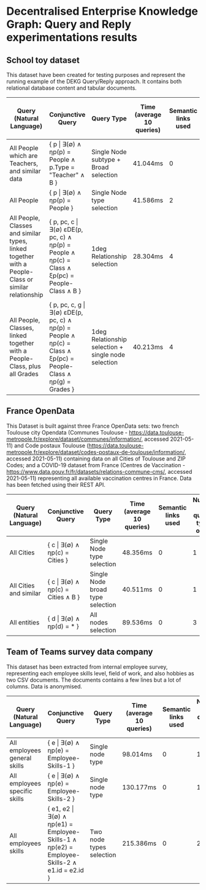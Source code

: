 # Decentralised Enterprise Knowledge Graph: Query and Reply experimentations results

## School toy dataset

This dataset have been created for testing purposes and represent the running example of the DEKG Query/Reply approach. It contains both relational database content and tabular documents.

| Query (Natural Language) | Conjunctive Query | Query Type | Time (average 10 queries) | Semantic links used | Number of queried types on BV | Number of queried types on GS | Grouped results | Reply volume (number of elements) |
|---|---|---|---|---|---|---|---|---|
| All People which are Teachers, and similar data | { p \| ∃(∅) ∧ ηp(p) = People ∧ p.Type = "Teacher" ∧ B } | Single Node subtype + Broad selection | 41.044ms | 0 | 1 | 1 | 0 | 4 |
| All People | { p \| ∃(∅) ∧ ηp(p) = People } | Single Node type selection | 41.586ms | 2 | 1 | 3 | 2 | 7 |
| All People, Classes and similar types, linked together with a People-Class or similar relationship | { p, pc, c \| ∃(∅) εDE(p, pc, c) ∧ ηp(p) = People ∧ ηp(c) = Class ∧ ξp(pc) = People-Class ∧ B } | 1deg Relationship selection | 28.304ms | 4 | 3 | 7 | 2 | 10 |
| All People, Classes, linked together with a People-Class, plus all Grades | { p, pc, c, g \| ∃(∅) εDE(p, pc, c) ∧ ηp(p) = People ∧ ηp(c) = Class ∧ ξp(pc) = People-Class ∧ ηp(g) = Grades } | 1deg Relationship selection + single node selection | 40.213ms | 4 | 4 | 8 | 2 | 12 |

## France OpenData

This Dataset is built against three France OpenData sets: two french Toulouse city Opendata (Communes Toulouse - https://data.toulouse-metropole.fr/explore/dataset/communes/information/, accessed 2021-05-11) and Code postaux Toulouse (https://data.toulouse-metropole.fr/explore/dataset/codes-postaux-de-toulouse/information/, accessed 2021-05-11) containing data on all Cities of Toulouse and ZIP Codes; and a COVID-19 dataset from France (Centres de Vaccination - https://www.data.gouv.fr/fr/datasets/relations-commune-cms/, accessed 2021-05-11) representing all available vaccination centres in France. Data has been fetched using their REST API.

| Query (Natural Language) | Conjunctive Query | Query Type | Time (average 10 queries) | Semantic links used | Number of queried types on BV | Number of queried types on GS | Grouped results | Reply volume (number of elements) |
|---|---|---|---|---|---|---|---|---|
| All Cities | { c \| ∃(∅) ∧ ηp(c) = Cities } | Single Node type selection | 48.356ms | 0 | 1 | 1 | 0 | 37 |
| All Cities and similar | { c \| ∃(∅) ∧ ηp(c) = Cities ∧ B } | Single Node broad type selection | 40.511ms | 0 | 1 | 1 | 0 | 37 |
| All entities | { d \| ∃(∅) ∧ ηp(d) = * } | All nodes selection | 89.536ms | 0 | 3 | 3 | 0 | 2366 |

## Team of Teams survey data company

This dataset has been extracted from internal employee survey, representing each employee skills level, field of work, and also hobbies as two CSV documents. The documents contains a few lines but a lot of columns. Data is anonymised.

| Query (Natural Language) | Conjunctive Query | Query Type | Time (average 10 queries) | Semantic links used | Number of queried types on BV | Number of queried types on GS | Grouped results | Reply volume (number of elements) |
|---|---|---|---|---|---|---|---|---|
| All employees general skills | { e \| ∃(∅) ∧ ηp(e) = Employee-Skills-1 } | Single node type | 98.014ms | 0 | 1 | 1 | 0 | 34 |
| All employees specific skills | { e \| ∃(∅) ∧ ηp(e) = Employee-Skills-2 } | Single node type | 130.177ms | 0 | 1 | 1 | 0 | 40 |
| All employees skills | { e1, e2 \| ∃(∅) ∧ ηp(e1) = Employee-Skills-1 ∧ ηp(e2) = Employee-Skills-2 ∧ e1.id = e2.id } | Two node types selection | 215.386ms | 0 | 2 | 2 | 0 | 68 |
